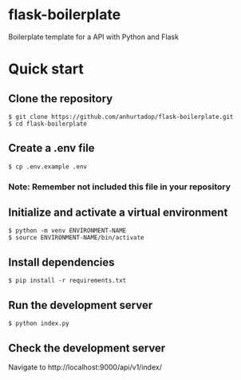 # flask-boilerplate
Boilerplate template for a API with Python and Flask

# Quick start

## Clone the repository
```
$ git clone https://github.com/anhurtadop/flask-boilerplate.git
$ cd flask-boilerplate
```

## Create a .env file
```
$ cp .env.example .env
```

### Note: Remember not included this file in your repository

## Initialize and activate a virtual environment
```
$ python -m venv ENVIRONMENT-NAME
$ source ENVIRONMENT-NAME/bin/activate
```

## Install dependencies
```
$ pip install -r requirements.txt
```

## Run the development server
```
$ python index.py
```

## Check the development server
Navigate to http://localhost:9000/api/v1/index/